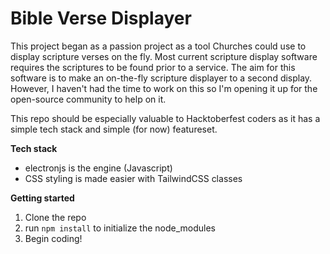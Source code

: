 # Bible Verse Displayer

This project began as a passion project as a tool Churches could use to display scripture verses on the fly.  Most current scripture display software requires the scriptures to be found prior to a service.  The aim for this software is to make an on-the-fly scripture displayer to a second display.  However, I haven't had the time to work on this so I'm opening it up for the open-source community to help on it.  

This repo should be especially valuable to Hacktoberfest coders as it has a simple tech stack and simple (for now) featureset.

**Tech stack**
- electronjs is the engine (Javascript)
- CSS styling is made easier with TailwindCSS classes


**Getting started**
1. Clone the repo
2. run ```npm install``` to initialize the node_modules
3. Begin coding!